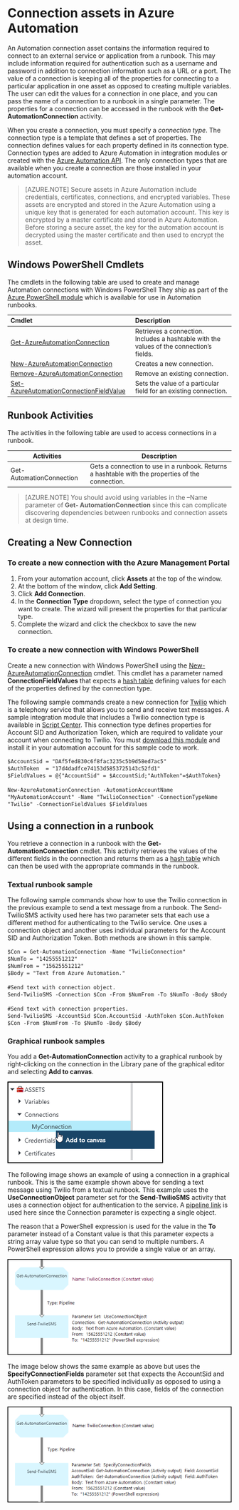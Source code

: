 <properties 
   pageTitle="Connection assets in Azure Automation | Windows Azure"
   description="Connection assets in Azure Automation contain the information required to connect to an external service or application from a runbook.  This article explains the details of connections and how to work with them in both textual and graphical authoring."
   services="automation"
   documentationCenter=""
   authors="bwren"
   manager="stevenka"
   editor="tysonn" />
<tags
	ms.service="automation"
	ms.date="08/18/2015"
	wacn.date=""/>

# Connection assets in Azure Automation

An Automation connection asset contains the information required to connect to an external service or application from a runbook.  This may include information required for authentication such as a username and password in addition to connection information such as a URL or a port. The value of a connection is keeping all of the properties for connecting to a particular application in one asset as opposed to creating multiple variables. The user can edit the values for a connection in one place, and you can pass the name of a connection to a runbook in a single parameter. The properties for a connection can be accessed in the runbook with the **Get-AutomationConnection** activity.

When you create a connection, you must specify a *connection type*. The connection type is a template that defines a set of properties. The connection defines values for each property defined in its connection type. Connection types are added to Azure Automation in integration modules or created with the [Azure Automation API](http://msdn.microsoft.com/zh-cn/library/azure/mt163818.aspx). The only connection types that are available when you create a connection are those installed in your automation account.

>[AZURE.NOTE] Secure assets in Azure Automation include credentials, certificates, connections, and encrypted variables. These assets are encrypted and stored in the Azure Automation using a unique key that is generated for each automation account. This key is encrypted by a master certificate and stored in Azure Automation. Before storing a secure asset, the key for the automation account is decrypted using the master certificate and then used to encrypt the asset.

## Windows PowerShell Cmdlets

The cmdlets in the following table are used to create and manage Automation connections with Windows PowerShell They ship as part of the [Azure PowerShell module](/documentation/articles/powershell-install-configure) which is available for use in Automation runbooks.

|Cmdlet|Description|
|:---|:---|
|[Get-AzureAutomationConnection](http://msdn.microsoft.com/zh-cn/library/dn921828.aspx)|Retrieves a connection. Includes a hashtable with the values of the connection’s fields.|
|[New-AzureAutomationConnection](http://msdn.microsoft.com/zh-cn/library/dn921825.aspx)|Creates a new connection.|
|[Remove-AzureAutomationConnection](http://msdn.microsoft.com/zh-cn/library/dn921827.aspx)|Remove an existing connection.|
|[Set-AzureAutomationConnectionFieldValue](http://msdn.microsoft.com/zh-cn/library/dn921826.aspx)|Sets the value of a particular field for an existing connection.|

## Runbook Activities

The activities in the following table are used to access connections in a runbook.

|Activities|Description|
|---|---|
|Get-AutomationConnection|Gets a connection to use in a runbook. Returns a hashtable with the properties of the connection.|

>[AZURE.NOTE] You should avoid using variables in the –Name parameter of **Get- AutomationConnection** since this can complicate discovering dependencies between runbooks and connection assets at design time.

## Creating a New Connection

### To create a new connection with the Azure Management Portal

1. From your automation account, click **Assets** at the top of the window.
1. At the bottom of the window, click **Add Setting**.
1. Click **Add Connection**.
2. In the **Connection Type** dropdown, select the type of connection you want to create.  The wizard will present the properties for that particular type.
1. Complete the wizard and click the checkbox to save the new connection.

<!-- deleted by customization

### To create a new connection with the Azure preview portal

1. From your automation account, click the **Assets** part to open the **Assets** blade.
1. Click the **Connections** part to open the **Connections** blade.
1. Click **Add a connection** at the top of the blade.
2. In the **Type** dropdown, select the type of connection you want to create.  The form will present the properties for that particular type.
1. Complete the form and click **Create** to save the new connection.
-->



### To create a new connection with Windows PowerShell

Create a new connection with Windows PowerShell using the [New-AzureAutomationConnection](http://msdn.microsoft.com/zh-cn/library/dn921825.aspx) cmdlet. This cmdlet has a parameter named **ConnectionFieldValues** that expects a [hash table](http://technet.microsoft.com/library/hh847780.aspx) defining values for each of the properties defined by the connection type.


The following sample commands create a new connection for [Twilio](http://www.twilio.com) which is a telephony service that allows you to send and receive text messages.  A sample integration module that includes a Twilio connection type is available in [Script Center](http://gallery.technet.microsoft.com/scriptcenter/Twilio-PowerShell-Module-8a8bfef8).  This connection type defines properties for Account SID and Authorization Token, which are required to validate your account when connecting to Twilio.  You must [download this module](http://gallery.technet.microsoft.com/scriptcenter/Twilio-PowerShell-Module-8a8bfef8) and install it in your automation account for this sample code to work.

	$AccountSid = "DAf5fed830c6f8fac3235c5b9d58ed7ac5"
	$AuthToken  = "17d4dadfce74153d5853725143c52fd1"
	$FieldValues = @{"AccountSid" = $AccountSid;"AuthToken"=$AuthToken}

	New-AzureAutomationConnection -AutomationAccountName "MyAutomationAccount" -Name "TwilioConnection" -ConnectionTypeName "Twilio" -ConnectionFieldValues $FieldValues


## Using a connection in a runbook

You retrieve a connection in a runbook with the **Get-AutomationConnection** cmdlet.  This activity retrieves the values of the different fields in the connection and returns them as a [hash table](https://technet.microsoft.com/zh-cn/library/hh847780.aspx) which can then be used with the appropriate commands in the runbook.

### Textual runbook sample
The following sample commands show how to use the Twilio connection in the previous example to send a text message from a runbook.  The Send-TwilioSMS activity used here has two parameter sets that each use a different method for authenticating to the Twilio service.  One uses a connection object and another uses individual parameters for the Account SID and Authorization Token.  Both methods are shown in this sample.

	$Con = Get-AutomationConnection -Name "TwilioConnection"
	$NumTo = "14255551212"
	$NumFrom = "15625551212"
	$Body = "Text from Azure Automation."

	#Send text with connection object.
	Send-TwilioSMS -Connection $Con -From $NumFrom -To $NumTo -Body $Body

	#Send text with connection properties.
	Send-TwilioSMS -AccountSid $Con.AccountSid -AuthToken $Con.AuthToken $Con -From $NumFrom -To $NumTo -Body $Body

### Graphical runbook samples

You add a **Get-AutomationConnection** activity to a graphical runbook by right-clicking on the connection in the Library pane of the graphical editor and selecting **Add to canvas**.

![](./media/automation-connections/connection-add-canvas.png)

The following image shows an example of using a connection in a graphical runbook.  This is the same example shown above for sending a text message using Twilio from a textual runbook.  This example uses the **UseConnectionObject** parameter set for the **Send-TwilioSMS** activity that uses a connection object for authentication to the service.  A [pipeline link](/documentation/articles/automation-graphical-authoring-intro#links-and-workflow) is used here since the Connection parameter is expecting a single object.

The reason that a PowerShell expression is used for the value in the **To** parameter instead of a Constant value is that this parameter expects a string array value type so that you can send to multiple numbers.  A PowerShell expression allows you to provide a single value or an array.

![](./media/automation-connections/get-connection-object.png)

The image below shows the same example as above but uses the **SpecifyConnectionFields** parameter set that expects the AccountSid and AuthToken parameters to be specified individually as opposed to using a connection object for authentication.  In this case, fields of the connection are specified instead of the object itself.  

![](./media/automation-connections/get-connection-properties.png)


<!-- deleted by customization

## Related articles

- [Links in graphical authoring](/documentation/articles/automation-graphical-authoring-intro#links-and-workflow)
-->
 